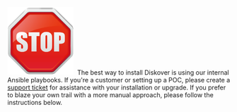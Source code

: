 <img src="images/stop_sign.png" width="150">&nbsp;&nbsp;The best way to install Diskover is using our internal Ansible playbooks. If you're a customer or setting up a POC, please create a [support ticket](https://support.diskoverdata.com/) for assistance with your installation or upgrade. If you prefer to blaze your own trail with a more manual approach, please follow the instructions below.
